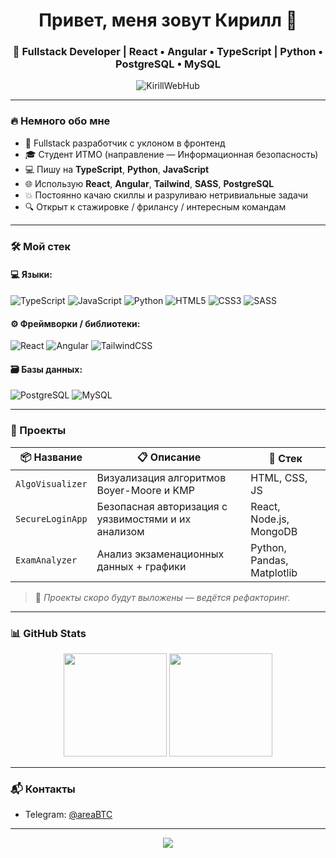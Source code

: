<h1 align="center">Привет, меня зовут Кирилл 👋</h1>
<h3 align="center">🚀 Fullstack Developer | React • Angular • TypeScript | Python • PostgreSQL • MySQL</h3>

<p align="center">
  <img src="https://komarev.com/ghpvc/?username=KirillWebHub&label=Profile%20views&color=0e75b6&style=flat" alt="KirillWebHub" />
</p>

---

### 🔥 Немного обо мне

- 🧠 Fullstack разработчик с уклоном в фронтенд
- 🎓 Студент ИТМО (направление — Информационная безопасность)
- 💻 Пишу на **TypeScript**, **Python**, **JavaScript**
- 🌐 Использую **React**, **Angular**, **Tailwind**, **SASS**, **PostgreSQL**
- 💥 Постоянно качаю скиллы и разруливаю нетривиальные задачи
- 🔍 Открыт к стажировке / фрилансу / интересным командам

---

### 🛠 Мой стек

#### 💻 Языки:
![TypeScript](https://img.shields.io/badge/TypeScript-007ACC?style=flat&logo=typescript&logoColor=white)
![JavaScript](https://img.shields.io/badge/JavaScript-F7DF1E?style=flat&logo=javascript&logoColor=black)
![Python](https://img.shields.io/badge/Python-3776AB?style=flat&logo=python&logoColor=white)
![HTML5](https://img.shields.io/badge/HTML5-E34F26?style=flat&logo=html5&logoColor=white)
![CSS3](https://img.shields.io/badge/CSS3-1572B6?style=flat&logo=css3&logoColor=white)
![SASS](https://img.shields.io/badge/SASS-CC6699?style=flat&logo=sass&logoColor=white)

#### ⚙️ Фреймворки / библиотеки:
![React](https://img.shields.io/badge/React-20232A?style=flat&logo=react&logoColor=61DAFB)
![Angular](https://img.shields.io/badge/Angular-DD0031?style=flat&logo=angular&logoColor=white)
![TailwindCSS](https://img.shields.io/badge/TailwindCSS-06B6D4?style=flat&logo=tailwindcss&logoColor=white)

#### 🗃️ Базы данных:
![PostgreSQL](https://img.shields.io/badge/PostgreSQL-4169E1?style=flat&logo=postgresql&logoColor=white)
![MySQL](https://img.shields.io/badge/MySQL-4479A1?style=flat&logo=mysql&logoColor=white)

---

### 🚀 Проекты

| 📦 Название | 📋 Описание | 🧰 Стек |
|------------|-------------|---------|
| `AlgoVisualizer` | Визуализация алгоритмов Boyer-Moore и KMP | HTML, CSS, JS |
| `SecureLoginApp` | Безопасная авторизация с уязвимостями и их анализом | React, Node.js, MongoDB |
| `ExamAnalyzer` | Анализ экзаменационных данных + графики | Python, Pandas, Matplotlib |

> 🔗 *Проекты скоро будут выложены — ведётся рефакторинг.*

---

### 📊 GitHub Stats

<p align="center">
  <img src="https://github-readme-stats.vercel.app/api?username=KirillWebHub&show_icons=true&theme=radical" height="165">
  <img src="https://github-readme-streak-stats.herokuapp.com?user=KirillWebHub&theme=radical&hide_border=false" height="165">
</p>

---

### 📬 Контакты

- Telegram: [@areaBTC](https://t.me/areaBTC)

---

<p align="center">
  <img src="https://readme-typing-svg.demolab.com?font=Fira+Code&size=22&duration=3000&pause=1000&center=true&vCenter=true&width=435&lines=Готов+к+разработке;Готов+учиться;Готов+решать+сложные+задачи;Ищу+возможности+для+роста!">
</p>


